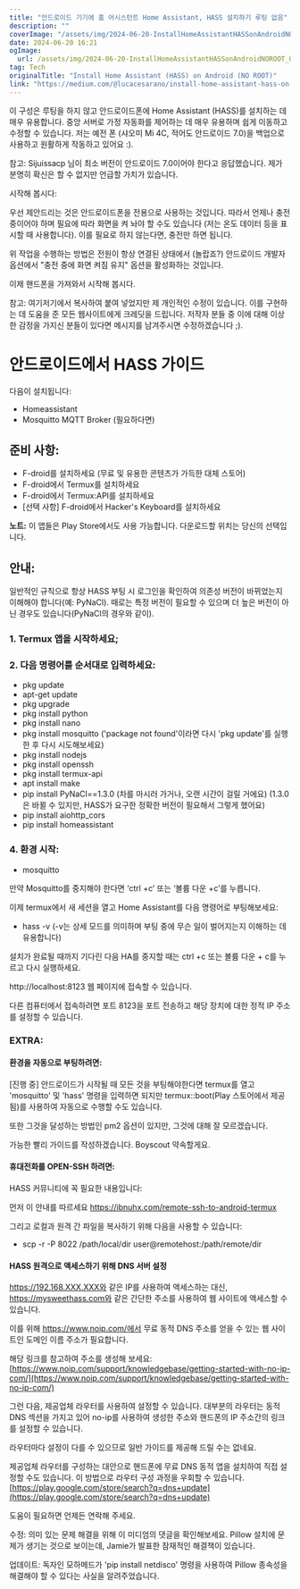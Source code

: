 ```yaml
---
title: "안드로이드 기기에 홈 어시스턴트 Home Assistant, HASS 설치하기 루팅 없음"
description: ""
coverImage: "/assets/img/2024-06-20-InstallHomeAssistantHASSonAndroidNOROOT_0.png"
date: 2024-06-20 16:21
ogImage: 
  url: /assets/img/2024-06-20-InstallHomeAssistantHASSonAndroidNOROOT_0.png
tag: Tech
originalTitle: "Install Home Assistant (HASS) on Android (NO ROOT)"
link: "https://medium.com/@lucacesarano/install-home-assistant-hass-on-android-no-root-fb65b2341126"
---
```



이 구성은 루팅을 하지 않고 안드로이드폰에 Home Assistant (HASS)를 설치하는 데 매우 유용합니다. 중앙 서버로 가정 자동화를 제어하는 데 매우 유용하며 쉽게 이동하고 수정할 수 있습니다. 저는 예전 폰 (샤오미 Mi 4C, 적어도 안드로이드 7.0)을 백업으로 사용하고 원활하게 작동하고 있어요 :).

참고: Sijuissacp 님이 최소 버전이 안드로이드 7.0이어야 한다고 응답했습니다. 제가 분명히 확신은 할 수 없지만 언급할 가치가 있습니다.

시작해 봅시다:

우선 제안드리는 것은 안드로이드폰을 전용으로 사용하는 것입니다. 따라서 언제나 충전 중이어야 하며 필요에 따라 화면을 켜 놔야 할 수도 있습니다 (저는 온도 데이터 등을 표시할 때 사용합니다). 이를 필요로 하지 않는다면, 충전만 하면 됩니다.

<div class="content-ad"></div>

위 작업을 수행하는 방법은 전원이 항상 연결된 상태에서 (놀랍죠?) 안드로이드 개발자 옵션에서 "충전 중에 화면 켜짐 유지" 옵션을 활성화하는 것입니다.

이제 핸드폰을 가져와서 시작해 봅시다.

참고: 여기저기에서 복사하여 붙여 넣었지만 제 개인적인 수정이 있습니다. 이를 구현하는 데 도움을 준 모든 웹사이트에게 크레딧을 드립니다. 저작자 분들 중 이에 대해 이상한 감정을 가지신 분들이 있다면 메시지를 남겨주시면 수정하겠습니다 ;).

# 안드로이드에서 HASS 가이드

<div class="content-ad"></div>

다음이 설치됩니다:

- Homeassistant
- Mosquitto MQTT Broker (필요하다면)

## 준비 사항:

- F-droid를 설치하세요 (무료 및 유용한 콘텐츠가 가득한 대체 스토어)
- F-droid에서 Termux를 설치하세요
- F-droid에서 Termux:API를 설치하세요
- [선택 사항] F-droid에서 Hacker's Keyboard를 설치하세요

<div class="content-ad"></div>

**노트:** 이 앱들은 Play Store에서도 사용 가능합니다. 다운로드할 위치는 당신의 선택입니다.

## 안내:

일반적인 규칙으로 항상 HASS 부팅 시 로그인을 확인하여 의존성 버전이 바뀌었는지 이해해야 합니다(예: PyNaCl). 때로는 특정 버전이 필요할 수 있으며 더 높은 버전이 아닌 경우도 있습니다(PyNaCl의 경우와 같이).

### 1. Termux 앱을 시작하세요;

<div class="content-ad"></div>

### 2. 다음 명령어를 순서대로 입력하세요:

- pkg update
- apt-get update
- pkg upgrade
- pkg install python
- pkg install nano
- pkg install mosquitto ('package not found'이라면 다시 'pkg update'를 실행한 후 다시 시도해보세요)
- pkg install nodejs
- pkg install openssh
- pkg install termux-api
- apt install make
- pip install PyNaCl==1.3.0 (차를 마시러 가거나, 오랜 시간이 걸릴 거에요) (1.3.0은 바뀔 수 있지만, HASS가 요구한 정확한 버전이 필요해서 그렇게 했어요)
- pip install aiohttp_cors
- pip install homeassistant

### 4. 환경 시작:

- mosquitto

<div class="content-ad"></div>

만약 Mosquitto를 중지해야 한다면 ‘ctrl +c’ 또는 ‘볼륨 다운 +c’를 누릅니다.

이제 termux에서 새 세션을 열고 Home Assistant를 다음 명령어로 부팅해보세요:

- hass -v (-v는 상세 모드를 의미하며 부팅 중에 무슨 일이 벌어지는지 이해하는 데 유용합니다)

설치가 완료될 때까지 기다린 다음 HA를 중지할 때는 ctrl +c 또는 볼륨 다운 + c를 누르고 다시 실행하세요.

<div class="content-ad"></div>

http://localhost:8123 웹 페이지에 접속할 수 있습니다.

다른 컴퓨터에서 접속하려면 포트 8123을 포트 전송하고 해당 장치에 대한 정적 IP 주소를 설정할 수 있습니다.

### EXTRA:

<div class="content-ad"></div>

#### 환경을 자동으로 부팅하려면:

[진행 중] 안드로이드가 시작될 때 모든 것을 부팅해야한다면 termux를 열고 'mosquitto' 및 'hass' 명령을 입력하면 되지만 termux::boot(Play 스토어에서 제공됨)를 사용하여 자동으로 수행할 수도 있습니다.

또한 그것을 달성하는 방법인 pm2 옵션이 있지만, 그것에 대해 잘 모르겠습니다.

가능한 빨리 가이드를 작성하겠습니다. Boyscout 약속할게요.

<div class="content-ad"></div>

#### 휴대전화를 OPEN-SSH 하려면:

HASS 커뮤니티에 꼭 필요한 내용입니다:

먼저 이 안내를 따르세요 https://ibnuhx.com/remote-ssh-to-android-termux

그리고 로컬과 원격 간 파일을 복사하기 위해 다음을 사용할 수 있습니다:

<div class="content-ad"></div>

- scp -r -P 8022 /path/local/dir user@remotehost:/path/remote/dir

#### HASS 원격으로 액세스하기 위해 DNS 서버 설정

https://192.168.XXX.XXX와 같은 IP를 사용하여 액세스하는 대신, https://mysweethass.com와 같은 간단한 주소를 사용하여 웹 사이트에 액세스할 수 있습니다.

이를 위해 https://www.noip.com/에서 무료 동적 DNS 주소를 얻을 수 있는 웹 사이트인 도메인 이름 주소가 필요합니다.

<div class="content-ad"></div>

해당 링크를 참고하여 주소를 생성해 보세요: [https://www.noip.com/support/knowledgebase/getting-started-with-no-ip-com/](https://www.noip.com/support/knowledgebase/getting-started-with-no-ip-com/)

그런 다음, 제공업체 라우터를 사용하여 설정할 수 있습니다. 대부분의 라우터는 동적 DNS 섹션을 가지고 있어 no-ip를 사용하여 생성한 주소와 핸드폰의 IP 주소간의 링크를 설정할 수 있습니다.

라우터마다 설정이 다를 수 있으므로 일반 가이드를 제공해 드릴 수는 없네요.

제공업체 라우터를 구성하는 대안으로 핸드폰에 무료 DNS 동적 앱을 설치하여 직접 설정할 수도 있습니다. 이 방법으로 라우터 구성 과정을 우회할 수 있습니다. [https://play.google.com/store/search?q=dns+update](https://play.google.com/store/search?q=dns+update)

<div class="content-ad"></div>

도움이 필요하면 언제든 연락해 주세요.

수정: 의미 있는 문제 해결을 위해 이 미디엄의 댓글을 확인해보세요. Pillow 설치에 문제가 생기는 것으로 보이는데, Jamie가 발표한 잠재적인 해결책이 있습니다.

업데이트: 독자인 모하메드가 'pip install netdisco' 명령을 사용하여 Pillow 종속성을 해결해야 할 수 있다는 사실을 알려주었습니다.